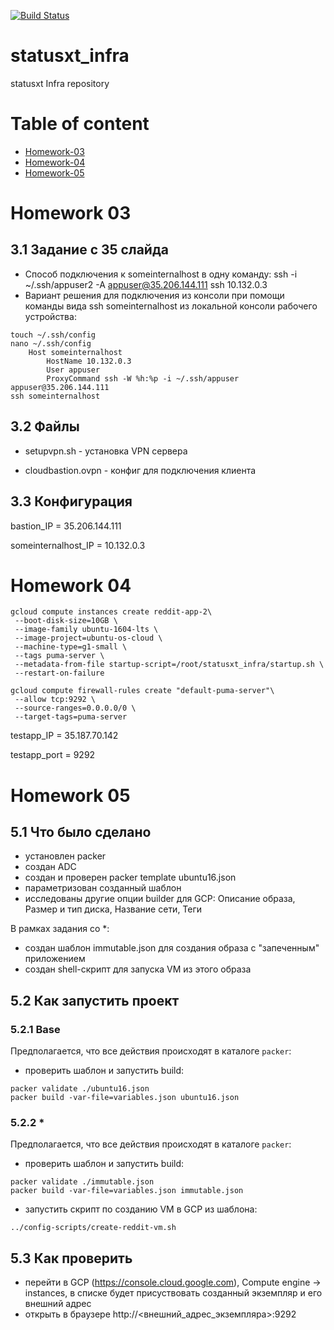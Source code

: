 [![Build Status](https://travis-ci.com/Otus-DevOps-2018-05/statusxt_infra.svg?branch=master)](https://travis-ci.com/Otus-DevOps-2018-05/statusxt_infra)

# statusxt_infra
statusxt Infra repository

# Table of content
- [Homework-03](#homework-03)
- [Homework-04](#homework-04)
- [Homework-05](#homework-05)

# Homework 03

## 3.1 Задание с 35 слайда

- Способ подключения к someinternalhost в одну команду:
ssh -i ~/.ssh/appuser2 -A appuser@35.206.144.111 ssh 10.132.0.3
- Вариант решения для подключения из консоли при помощи команды вида ssh
someinternalhost из локальной консоли рабочего устройства:
```
touch ~/.ssh/config
nano ~/.ssh/config
	Host someinternalhost
		HostName 10.132.0.3
		User appuser
		ProxyCommand ssh -W %h:%p -i ~/.ssh/appuser appuser@35.206.144.111
ssh someinternalhost
```

## 3.2 Файлы

- setupvpn.sh - установка VPN сервера

- cloudbastion.ovpn - конфиг для подключения клиента

## 3.3 Конфигурация

bastion_IP = 35.206.144.111

someinternalhost_IP = 10.132.0.3

# Homework 04

```
gcloud compute instances create reddit-app-2\
 --boot-disk-size=10GB \
 --image-family ubuntu-1604-lts \
 --image-project=ubuntu-os-cloud \
 --machine-type=g1-small \
 --tags puma-server \
 --metadata-from-file startup-script=/root/statusxt_infra/startup.sh \
 --restart-on-failure
```
```
gcloud compute firewall-rules create "default-puma-server"\
 --allow tcp:9292 \
 --source-ranges=0.0.0.0/0 \
 --target-tags=puma-server
```
testapp_IP = 35.187.70.142

testapp_port = 9292

# Homework 05

## 5.1 Что было сделано

- установлен packer
- создан ADC
- создан и проверен packer template ubuntu16.json
- параметризован созданный шаблон
- исследованы другие опции builder для GCP: Описание образа, Размер и тип диска, Название сети, Теги

В рамках задания со *:
- создан шаблон immutable.json для создания образа с "запеченным" приложением
- создан shell-скрипт для запуска VM из этого образа

## 5.2 Как запустить проект
### 5.2.1 Base
Предполагается, что все действия происходят в каталоге `packer`:
- проверить шаблон и запустить build:
```
packer validate ./ubuntu16.json
packer build -var-file=variables.json ubuntu16.json
```

### 5.2.2 *

Предполагается, что все действия происходят в каталоге `packer`:
- проверить шаблон и запустить build:
```
packer validate ./immutable.json
packer build -var-file=variables.json immutable.json
```
- запустить скрипт по созданию VM в GCP из шаблона:
```
../config-scripts/create-reddit-vm.sh
```

## 5.3 Как проверить

- перейти в GCP (https://console.cloud.google.com), Compute engine -> instances, в списке будет присуствовать созданный экземпляр и его внешний адрес
- открыть в браузере http://<внешний_адрес_экземпляра>:9292
